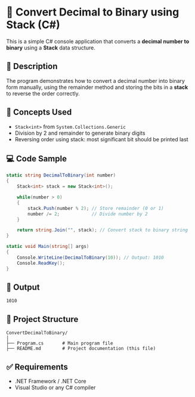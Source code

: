 # 🔢 Convert Decimal to Binary using Stack (C#)

This is a simple C# console application that converts a **decimal number to binary** using a **Stack** data structure.

## 📌 Description

The program demonstrates how to convert a decimal number into binary form manually, using the remainder method and storing the bits in a **stack** to reverse the order correctly.

## 🧠 Concepts Used

- `Stack<int>` from `System.Collections.Generic`
- Division by 2 and remainder to generate binary digits
- Reversing order using stack: most significant bit should be printed last

## 💻 Code Sample

```csharp
static string DecimalToBinary(int number)
{
    Stack<int> stack = new Stack<int>();

    while(number > 0)
    {
        stack.Push(number % 2); // Store remainder (0 or 1)
        number /= 2;            // Divide number by 2
    }

    return string.Join("", stack); // Convert stack to binary string
}

static void Main(string[] args)
{
    Console.WriteLine(DecimalToBinary(10)); // Output: 1010
    Console.ReadKey();
}
```

## 🧪 Output

```
1010
```

## 📁 Project Structure

```
ConvertDecimalToBinary/
│
├── Program.cs       # Main program file
├── README.md        # Project documentation (this file)
```

## ✅ Requirements

- .NET Framework / .NET Core
- Visual Studio or any C# compiler
